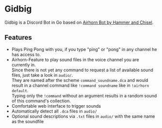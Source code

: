 # Gidbig

Gidbig is a Discord Bot in Go based on
[Airhorn Bot by Hammer and Chisel](https://github.com/discord/airhornbot/tree/golang).  

## Features

- Plays Ping Pong with you, if you type "ping" or "pong" in any channel he has access to.
- Airhorn-Feature to play sound files in the voice channel you are currently in.  
Since there is not yet any command to request a list of available sound files, just take a look in `audio/`.  
They are named after the scheme `command_soundname.dca` and would result in a channel command like `!command soundname` like in `!airhorn default`.  
Typing only the `!command` without an argument results in a random sound of this command's collection.
- Comfortable web interface to trigger sounds
- Automatically detect all `.dca` files in `audio/`
- Optional sound descriptions via `.txt` files in `audio/` with the same name as the soundfile
